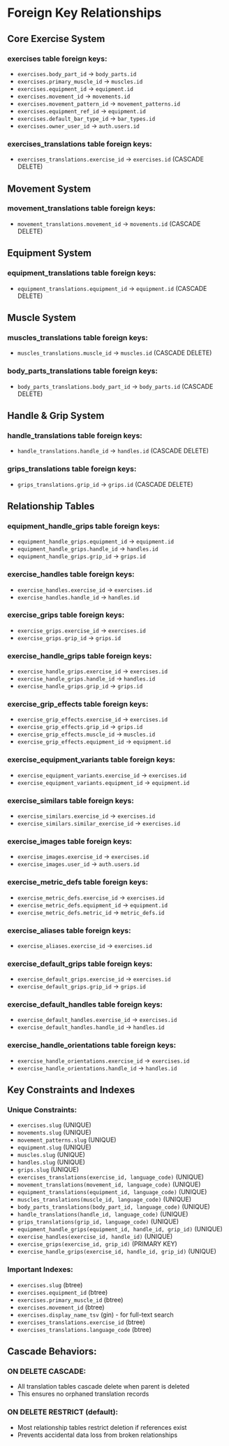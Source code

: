 # Foreign Key Relationships

## Core Exercise System

### exercises table foreign keys:
- `exercises.body_part_id` → `body_parts.id`
- `exercises.primary_muscle_id` → `muscles.id`  
- `exercises.equipment_id` → `equipment.id`
- `exercises.movement_id` → `movements.id`
- `exercises.movement_pattern_id` → `movement_patterns.id`
- `exercises.equipment_ref_id` → `equipment.id`
- `exercises.default_bar_type_id` → `bar_types.id`
- `exercises.owner_user_id` → `auth.users.id`

### exercises_translations table foreign keys:
- `exercises_translations.exercise_id` → `exercises.id` (CASCADE DELETE)

## Movement System

### movement_translations table foreign keys:
- `movement_translations.movement_id` → `movements.id` (CASCADE DELETE)

## Equipment System

### equipment_translations table foreign keys:
- `equipment_translations.equipment_id` → `equipment.id` (CASCADE DELETE)

## Muscle System

### muscles_translations table foreign keys:
- `muscles_translations.muscle_id` → `muscles.id` (CASCADE DELETE)

### body_parts_translations table foreign keys:
- `body_parts_translations.body_part_id` → `body_parts.id` (CASCADE DELETE)

## Handle & Grip System

### handle_translations table foreign keys:
- `handle_translations.handle_id` → `handles.id` (CASCADE DELETE)

### grips_translations table foreign keys:
- `grips_translations.grip_id` → `grips.id` (CASCADE DELETE)

## Relationship Tables

### equipment_handle_grips table foreign keys:
- `equipment_handle_grips.equipment_id` → `equipment.id`
- `equipment_handle_grips.handle_id` → `handles.id`
- `equipment_handle_grips.grip_id` → `grips.id`

### exercise_handles table foreign keys:
- `exercise_handles.exercise_id` → `exercises.id`
- `exercise_handles.handle_id` → `handles.id`

### exercise_grips table foreign keys:
- `exercise_grips.exercise_id` → `exercises.id`
- `exercise_grips.grip_id` → `grips.id`

### exercise_handle_grips table foreign keys:
- `exercise_handle_grips.exercise_id` → `exercises.id`
- `exercise_handle_grips.handle_id` → `handles.id`
- `exercise_handle_grips.grip_id` → `grips.id`

### exercise_grip_effects table foreign keys:
- `exercise_grip_effects.exercise_id` → `exercises.id`
- `exercise_grip_effects.grip_id` → `grips.id`
- `exercise_grip_effects.muscle_id` → `muscles.id`
- `exercise_grip_effects.equipment_id` → `equipment.id`

### exercise_equipment_variants table foreign keys:
- `exercise_equipment_variants.exercise_id` → `exercises.id`
- `exercise_equipment_variants.equipment_id` → `equipment.id`

### exercise_similars table foreign keys:
- `exercise_similars.exercise_id` → `exercises.id`
- `exercise_similars.similar_exercise_id` → `exercises.id`

### exercise_images table foreign keys:
- `exercise_images.exercise_id` → `exercises.id`
- `exercise_images.user_id` → `auth.users.id`

### exercise_metric_defs table foreign keys:
- `exercise_metric_defs.exercise_id` → `exercises.id`
- `exercise_metric_defs.equipment_id` → `equipment.id`
- `exercise_metric_defs.metric_id` → `metric_defs.id`

### exercise_aliases table foreign keys:
- `exercise_aliases.exercise_id` → `exercises.id`

### exercise_default_grips table foreign keys:
- `exercise_default_grips.exercise_id` → `exercises.id`
- `exercise_default_grips.grip_id` → `grips.id`

### exercise_default_handles table foreign keys:
- `exercise_default_handles.exercise_id` → `exercises.id`
- `exercise_default_handles.handle_id` → `handles.id`

### exercise_handle_orientations table foreign keys:
- `exercise_handle_orientations.exercise_id` → `exercises.id`
- `exercise_handle_orientations.handle_id` → `handles.id`

## Key Constraints and Indexes

### Unique Constraints:
- `exercises.slug` (UNIQUE)
- `movements.slug` (UNIQUE)
- `movement_patterns.slug` (UNIQUE)
- `equipment.slug` (UNIQUE)
- `muscles.slug` (UNIQUE)
- `handles.slug` (UNIQUE)
- `grips.slug` (UNIQUE)
- `exercises_translations(exercise_id, language_code)` (UNIQUE)
- `movement_translations(movement_id, language_code)` (UNIQUE)
- `equipment_translations(equipment_id, language_code)` (UNIQUE)
- `muscles_translations(muscle_id, language_code)` (UNIQUE)
- `body_parts_translations(body_part_id, language_code)` (UNIQUE)
- `handle_translations(handle_id, language_code)` (UNIQUE)
- `grips_translations(grip_id, language_code)` (UNIQUE)
- `equipment_handle_grips(equipment_id, handle_id, grip_id)` (UNIQUE)
- `exercise_handles(exercise_id, handle_id)` (UNIQUE)
- `exercise_grips(exercise_id, grip_id)` (PRIMARY KEY)
- `exercise_handle_grips(exercise_id, handle_id, grip_id)` (UNIQUE)

### Important Indexes:
- `exercises.slug` (btree)
- `exercises.equipment_id` (btree)
- `exercises.primary_muscle_id` (btree)
- `exercises.movement_id` (btree)
- `exercises.display_name_tsv` (gin) - for full-text search
- `exercises_translations.exercise_id` (btree)
- `exercises_translations.language_code` (btree)

## Cascade Behaviors:

### ON DELETE CASCADE:
- All translation tables cascade delete when parent is deleted
- This ensures no orphaned translation records

### ON DELETE RESTRICT (default):
- Most relationship tables restrict deletion if references exist
- Prevents accidental data loss from broken relationships